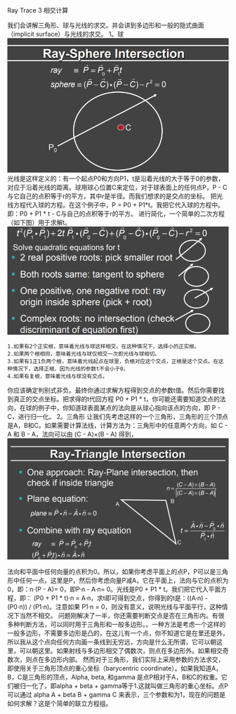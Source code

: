 Ray Trace 3 相交计算

我们会讲解三角形、球与光线的求交。并会讲到多边形和一般的隐式曲面（implicit surface）与光线的求交。
1。球
![](/Computer_Graphics/images/48.png)
光线是这样定义的：有一个起点P0和方向P1，t是沿着光线的大于等于0的参数，对应于沿着光线的距离。球用球心位置C来定位，对于球表面上的任何点P，P - C 与它自己的点积等于r的平方，其中r是半径。而我们想求的是交点的坐标。
把光线方程代入球的方程。在这个例子中，P = P0 + P1*t。我把它代入球的方程中。即：P0 + P1 * t - C与自己的点积等于r的平方。
进行简化，一个简单的二次方程（如下图）用于求解t。
![](/Computer_Graphics/images/49.png)

    1.如果有2个正实根，意味着光线与球这样相交。在这种情况下，选择小的正实根。
    2.如果两个根相同，意味着光线与球仅相交一次即光线与球相切。
    3.如果有1正1负两个根，意味着光线起点在球里，负根对应这个交点，正根是这个交点。在这种情况下，选择正根，因为光线的参数t不会小于0。
    4.如果有复根，意味着光线与球没有交点。
你应该确定判别式非负。最终你通过求解方程得到交点的参数t值。然后你需要找到真正的交点坐标。把求得的t代回方程 P0 + P1 * t，你可能还需要知道交点的法向，在球的例子中，你知道球表面某点的法向是从球心指向该点的方向，即 P - C，进行归一化。
2。三角形
让我们先考虑这样的一个三角形，三角形的三个顶点是A，B和C。如果需要计算法线，计算方法为：三角形中的任意两个方向，如 C - A 和 B - A，法向可以由 (C - A)×(B - A) 得到，![](/Computer_Graphics/images/50.png)

法向和平面中任何向量的点积为0。所以，如果你考虑平面上的点P，P可以是三角形中任何一点，这里是P，然后你考虑向量P减A，它在平面上，法向与它的点积为0，即：n·(P - A)= 0，即P·n - A·n= 0。光线是P0 + P1 * t。我们把它代入平面方程，即： (P0 + P1 * t)·n = A·n，求t即可得到交点，你得到的t是：((A·n) - (P0·n)) / (P1·n)。注意如果 P1·n = 0，则没有意义，说明光线与平面平行，这种情况下当然不相交。
问题刚解决了一半，你还需要判断交点是否在三角形内。有很多种判断方法，可以同时用于三角形和一般多边形。。一种方法是考虑一个这样的一般多边形，不需要多边形是凸的，在这儿有一个点，你不知道它是在里还是外，所以我从这个点向任何方向画一条线到无穷远，方向是什么无所谓，它可以朝这里，可以朝这里。如果射线与多边形相交了偶数次，则点在多边形外。如果相交奇数次，则点在多边形内部。
然而对于三角形，我们实际上采用参数的方法求交，即使用关于三角形顶点的重心坐标（barycentric coordinate）。如果我知道A，B，C是三角形的顶点，Alpha, beta, 和gamma 是点P相对于A，B和C的权重。它们被归一化了，即alpha + beta + gamma等于1.这就叫做三角形的重心坐标。点P可以通过 alpha A + beta B + gamma C 来表示，三个参数和为1，现在的问题是如何求解？这是个简单的联立方程组。

